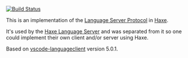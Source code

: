 [![Build Status](https://travis-ci.org/vshaxe/language-server-protocol-haxe.svg?branch=master)](https://travis-ci.org/vshaxe/language-server-protocol-haxe)

This is an implementation of the [Language Server Protocol](https://microsoft.github.io/language-server-protocol) in [Haxe](http://haxe.org/).

It's used by the [Haxe Language Server](https://github.com/vshaxe/haxe-languageserver) and was separated from it
so one could implement their own client and/or server using Haxe.

Based on [vscode-languageclient](https://github.com/Microsoft/vscode-languageserver-node) version 5.0.1.
